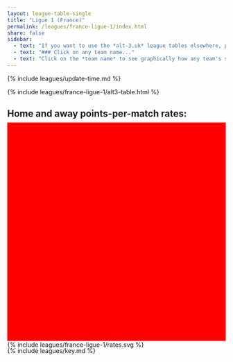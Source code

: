 ```yaml
---
layout: league-table-single
title: "Ligue 1 (France)"
permalink: /leagues/france-ligue-1/index.html
share: false
sidebar:
  - text: "If you want to use the *alt-3.uk* league tables elsewhere, please be sure to read the [License and Disclaimer](/about/license) page first."
  - text: "### Click on any team name..."
  - text: "Click on the *team name* to see graphically how any team's schedule strength evolves through the season."
---
```


<!-- The table below is as at the end of the 2021--2022 season. The _alt-3_ table for the new season will appear here after all teams have played 6 matches. -->

<!-- The table below is as at the end of the 2020--2021 season. The _alt-3_ table for the new season will appear here in early November.  (Sorry for the delay, due to some local difficulties.) -->

{% include leagues/update-time.md %}

<!-- This page is normally updated at around 1 a.m. (UK time), on days after a match has been played. -->

{% include leagues/france-ligue-1/alt3-table.html %}

<!-- Currently Lyon and Nice are subject to 1-point deductions.  This has been accounted for in the _Rate_ calculation. -->


<style>
.svg-wrap {
    background-color:red;
    height:0;
    padding-top:100%; /* 350px/550px */
	margin-top:-10px;
    position: relative;
}

svg {
    background-color: white;
    height: 100%;
    display:block;
    width: 100%;
    position: absolute;
    top:0;
    left:0;
}
</style>

## Home and away points-per-match rates:

<div class="svg-wrap">
{% include leagues/france-ligue-1/rates.svg %}
</div>

{% include leagues/key.md %}
